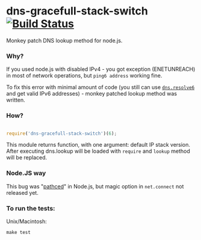 dns-gracefull-stack-switch [![Build Status](https://travis-ci.org/floatdrop/dns-gracefull-stack-switch.png?branch=master)](https://travis-ci.org/floatdrop/dns-gracefull-stack-switch)
========

Monkey patch DNS lookup method for node.js.

### Why?

If you used node.js with disabled IPv4 - you got exception (ENETUNREACH) in most of network operations, but ```ping6 address``` working fine. 

To fix this error with minimal amount of code (you still can use [```dns.resolve6```](http://nodejs.org/docs/v0.8.25/api/dns.html#dns_dns_resolve6_domain_callback) and get valid IPv6 addresses) - monkey patched lookup method was written.

### How?

```javascript

require('dns-gracefull-stack-switch')(6);

```

This module returns function, with one argument: default IP stack version. After executing dns.lookup will be loaded with ```require``` and ```lookup``` method will be replaced.

### Node.JS way

This bug was "[pathced](https://github.com/joyent/node/commit/edd2fcccf022c7014b374674012283422faa1bed)" in Node.js, but magic option in ```net.connect``` not released yet.

### To run the tests:

Unix/Macintosh:

    make test
